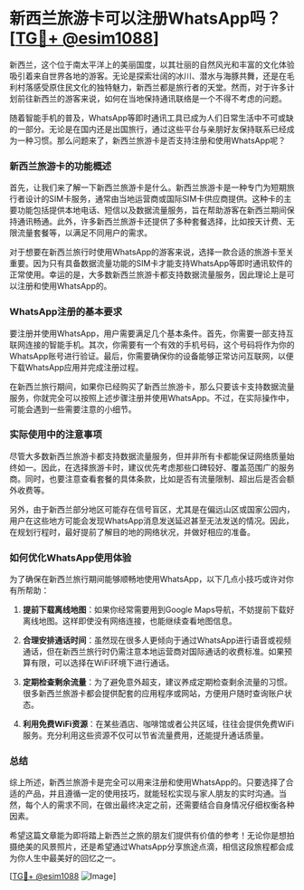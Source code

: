 # 新西兰旅游卡可以注册WhatsApp吗？[[TG💪+ @esim1088](https://t.me/s/esim1088)]

新西兰，这个位于南太平洋上的美丽国度，以其壮丽的自然风光和丰富的文化体验吸引着来自世界各地的游客。无论是探索壮阔的冰川、潜水与海豚共舞，还是在毛利村落感受原住民文化的独特魅力，新西兰都是旅行者的天堂。然而，对于许多计划前往新西兰的游客来说，如何在当地保持通讯联络是一个不得不考虑的问题。

随着智能手机的普及，WhatsApp等即时通讯工具已成为人们日常生活中不可或缺的一部分。无论是在国内还是出国旅行，通过这些平台与亲朋好友保持联系已经成为一种习惯。那么问题来了，新西兰旅游卡是否支持注册和使用WhatsApp呢？

### 新西兰旅游卡的功能概述

首先，让我们来了解一下新西兰旅游卡是什么。新西兰旅游卡是一种专门为短期旅行者设计的SIM卡服务，通常由当地运营商或国际SIM卡供应商提供。这种卡的主要功能包括提供本地电话、短信以及数据流量服务，旨在帮助游客在新西兰期间保持通讯畅通。此外，许多新西兰旅游卡还提供了多种套餐选择，比如按天计费、无限流量套餐等，以满足不同用户的需求。

对于想要在新西兰旅行时使用WhatsApp的游客来说，选择一款合适的旅游卡至关重要。因为只有具备数据流量功能的SIM卡才能支持WhatsApp等即时通讯软件的正常使用。幸运的是，大多数新西兰旅游卡都支持数据流量服务，因此理论上是可以注册和使用WhatsApp的。

### WhatsApp注册的基本要求

要注册并使用WhatsApp，用户需要满足几个基本条件。首先，你需要一部支持互联网连接的智能手机。其次，你需要有一个有效的手机号码，这个号码将作为你的WhatsApp账号进行验证。最后，你需要确保你的设备能够正常访问互联网，以便下载WhatsApp应用并完成注册过程。

在新西兰旅行期间，如果你已经购买了新西兰旅游卡，那么只要该卡支持数据流量服务，你就完全可以按照上述步骤注册并使用WhatsApp。不过，在实际操作中，可能会遇到一些需要注意的小细节。

### 实际使用中的注意事项

尽管大多数新西兰旅游卡都支持数据流量服务，但并非所有卡都能保证网络质量始终如一。因此，在选择旅游卡时，建议优先考虑那些口碑较好、覆盖范围广的服务商。同时，也要注意查看套餐的具体条款，比如是否有流量限制、超出后是否会额外收费等。

另外，由于新西兰部分地区可能存在信号盲区，尤其是在偏远山区或国家公园内，用户在这些地方可能会发现WhatsApp消息发送延迟甚至无法发送的情况。因此，在规划行程时，最好提前了解目的地的网络状况，并做好相应的准备。

### 如何优化WhatsApp使用体验

为了确保在新西兰旅行期间能够顺畅地使用WhatsApp，以下几点小技巧或许对你有所帮助：

1. **提前下载离线地图**：如果你经常需要用到Google Maps导航，不妨提前下载好离线地图。这样即使没有网络连接，也能继续查看地图信息。
   
2. **合理安排通话时间**：虽然现在很多人更倾向于通过WhatsApp进行语音或视频通话，但在新西兰旅行时仍需注意本地运营商对国际通话的收费标准。如果预算有限，可以选择在WiFi环境下进行通话。

3. **定期检查剩余流量**：为了避免意外超支，建议养成定期检查剩余流量的习惯。很多新西兰旅游卡都会提供配套的应用程序或网站，方便用户随时查询账户状态。

4. **利用免费WiFi资源**：在某些酒店、咖啡馆或者公共区域，往往会提供免费WiFi服务。充分利用这些资源不仅可以节省流量费用，还能提升通话质量。

### 总结

综上所述，新西兰旅游卡是完全可以用来注册和使用WhatsApp的。只要选择了合适的产品，并且遵循一定的使用技巧，就能轻松实现与家人朋友的实时沟通。当然，每个人的需求不同，在做出最终决定之前，还需要结合自身情况仔细权衡各种因素。

希望这篇文章能为即将踏上新西兰之旅的朋友们提供有价值的参考！无论你是想拍摄绝美的风景照片，还是希望通过WhatsApp分享旅途点滴，相信这段旅程都会成为你人生中最美好的回忆之一。

[[TG💪+ @esim1088](https://t.me/s/esim1088) ![Image](https://i.postimg.cc/4NQfJmqS/Snipaste-2025-05-13-00-14-12.png)]